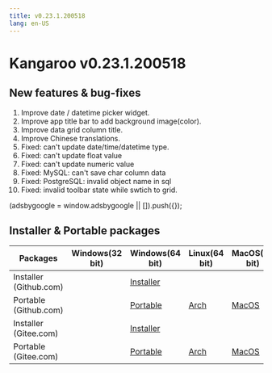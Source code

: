 ```yaml
---
title: v0.23.1.200518
lang: en-US
---
```


# Kangaroo v0.23.1.200518

## New features & bug-fixes
1. Improve date / datetime picker widget.
2. Improve app title bar to add background image(color).
3. Improve data grid column title.
4. Improve Chinese translations.
5. Fixed: can't update date/time/datetime type.
6. Fixed: can't update float value
7. Fixed: can't update numeric value
8. Fixed: MySQL: can't save char column data
9. Fixed: PostgreSQL: invalid object name in sql
10. Fixed: invalid toolbar state while swtich to grid.

<div>
    <script2 type="text/javascript" async="true" src="https://pagead2.googlesyndication.com/pagead/js/adsbygoogle.js" />
    <ins class="adsbygoogle"
        style="display:block; text-align:center;"
        data-ad-layout="in-article"
        data-ad-format="fluid"
        data-ad-client="ca-pub-3975819313740938"
        data-ad-slot="6760827895"></ins>
    <script2 type="text/javascript">
        (adsbygoogle = window.adsbygoogle || []).push({});
    </script2>
</div>


## Installer & Portable packages

| Packages        | Windows(32 bit) | Windows(64 bit) | Linux(64 bit)   | MacOS(64 bit)   |
|-----------------|-----------------|-----------------|-----------------|-----------------|
| Installer<br/>(Github.com) | | [Installer](https://github.com/dbkangaroo/kangaroo/releases/download/v0.23.1.200518/kangaroo_0.23.1.200518_AMD64.exe) | | |
| Portable<br/>(Github.com)  | | [Portable](https://github.com/dbkangaroo/kangaroo/releases/download/v0.23.1.200518/kangaroo_0.23.1.200518_AMD64.7z) | [Arch](https://github.com/dbkangaroo/kangaroo/releases/download/v0.23.1.200518/kangaroo_0.23.1.200518_arch.zip) | [MacOS](https://github.com/dbkangaroo/kangaroo/releases/download/v0.23.1.200518/kangaroo_0.23.1.200518_macos.zip) |
| Installer<br/>(Gitee.com) | | [Installer](https://gitee.com/dbkangaroo/kangaroo/attach_files/394608/download) | | |
| Portable<br/>(Gitee.com)  | | [Portable](https://gitee.com/dbkangaroo/kangaroo/attach_files/394611/download) | [Arch](https://gitee.com/dbkangaroo/kangaroo/attach_files/394610/download) | [MacOS](https://gitee.com/dbkangaroo/kangaroo/attach_files/394721/download) |